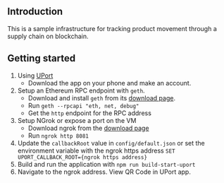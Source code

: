 ## Introduction

This is a sample infrastructure for tracking product movement through a supply chain on blockchain.

## Getting started
1. Using [UPort](https://www.uport.me/)
    - Download the app on your phone and make an account.
2. Setup an Ethereum RPC endpoint with `geth`.
    - Download and install `geth` from its [download page](https://geth.ethereum.org/downloads/).
    - Run `geth --rpcapi "eth, net, debug"`
    - Get the `http` endpoint for the RPC address
4. Setup NGrok or expose a port on the VM
    - Download ngrok from the [download page](https://ngrok.com/download)
    - Run `ngrok http 8081`
6. Update the `callbackRoot` value in `config/default.json` or set the environment variable with the ngrok https address
    `SET UPORT_CALLBACK_ROOT={ngrok https address}`
7. Build and run the application with `npm run build-start-uport`
8. Navigate to the ngrok address. View QR Code in UPort app.